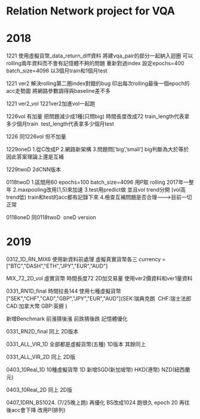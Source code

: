 # Relation Network project for VQA

2018
====

1221
使用虛擬貨幣_data_return_diff資料
將建vqa_pair的部分一起納入迴圈 可以rolling兩年資料而不會有記憶體不夠的問題
重新對過index 設定epochs=400 batch_size=4096 以3個月train和1個月test

1221 ver2
解決rolling第二圈index對錯的bug
印出每次rolling最後一個epoch的acc走勢圖
將網路參數調得與baseline差不多

1221 ver2_vol
1221ver2加進vol一起跑


1226vol
有加量
把問題減少成1種(只問big)
時間長度改成72
train_length代表拿多少個月train 
test_length代表拿多少個月test

1226
同1226vol 但不加量

1229oneD
1.從C改成P
2.網路新架構
3.問題問[‘big’,’small’] big判斷為大於等於 因此答案理論上還是互補

1229twoD
2dCNN版本

0118twoD
1.區間用60 epochs=100 batch_size=4096 用P取 rolling 2017年一整年
2.maxpooling改用(1,5)來加速
3.test用predict做 並且vol trend分開 (vol高 trend低) train和test的acc都有記錄下來
4.檢查互補問題是否合理--->目前一切正常

0118oneD
同0118twoD  oneD version







2019
====

0312_1D_RN_MIX6
使用新資料前處理 虛擬真實貨幣各三
currency = ["BTC","DASH","ETH","JPY","EUR","AUD"]

MIX_72_2D_vol
虛實貨幣 時間長度72 2D加交易量
使用ver2價資料和ver1量資料

0331_RN1D_final
時間拉長144
使用七種虛擬貨幣["SEK","CHF","CAD","GBP","JPY","EUR","AUD"](SEK:瑞典克朗  CHF:瑞士法郎 CAD:加拿大幣 GBP:英鎊 )

新增Benchmark 前漲猜後漲 前跌猜後跌
記憶體優化

0331_RN2D_final
同上 2D版本

0331_ALL_VIR_1D
全部都是虛擬貨幣(五種)
1D版本
其餘同上

0331_ALL_VIR_2D
同上 2D版

0403_10Real_1D
10種虛擬貨幣 1D
新增SGD(新加坡幣) HKD(港幣) NZD(紐西蘭元)

0403_10Real_2D
同上 2D版

0407_1DRN_BS1024.     (7/25晚上跑)
再優化
BS改成1024 跑很久
epoch 20 再往後acc會下降
改用P(排列)
